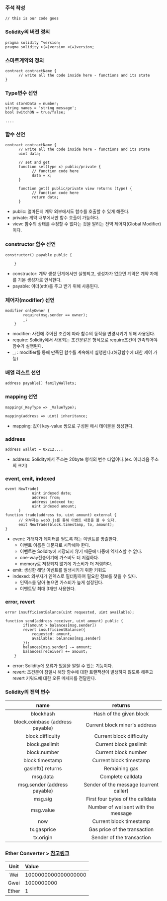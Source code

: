 ### 주석 작성 
```solidity 
// this is our code goes
```  

### Solidity의 버전 정의
```solidity 
pragma solidity ^version; 
pragma solidity >(=)version <(=)version;
```

### 스마트계약의 정의
```solidity 
contract contractName {
      // write all the code inside here - functions and its state
}
```

### Type변수 선언
```solidity 
uint storeData = number;
string names = 'string message';
bool switchON = true/false;
    
....
```

### 함수 선언
```solidity 
contract contractName {
      // write all the code inside here - functions and its state
      uint data;
      
      // set and get
      function set(type x) public/private {
            // function code here
            data = x;
      }
      
      function get() public/private view returns (type) {
            // function code here
            return data;
      }
```

* public: 얼마든지 계약 외부에서도 함수를 호출할 수 있게 해준다.
* private: 계약 내부에서만 함수 호출이 가능하다.
* view: 함수의 상태를 수정할 수 없다는 것을 알리는 전역 제어자(Global Modifier)이다.

### constructor 함수 선언
```solidity
constructor() payable public {

    }
```

* constructor: 계약 생성 단계에서만 실행되고, 생성자가 없으면 계약은 계약 자체를 기본 생성자로 인식한다.
* payable: 이더(eth)를 주고 받기 위해 사용된다. 

### 제어자(modifier) 선언
```solidity
modifier onlyOwner {
        require(msg.sender == owner);
        _; 
    }
```
* modifier: 사전에 주어진 조건에 따라 함수의 동작을 변경시키기 위해 사용된다.
* require: Solidity에서 사용되는 조건문같은 형식으로 require조건이 만족되어야 함수가 실행된다.
* _; : modifier를 통해 만족된 함수를 계속해서 실행한다.(해당함수에 대한 제어 가능)

### 배열 리스트 선언
```solidity
address payable[] familyWallets;
```

### mapping 선언
```solidity
mapping(_KeyType => _ValueType);

mapping(address => uint) inheritance;
```
* mapping: 값이 key-value 쌍으로 구성된 해시 테이블을 생성한다.

### address
```solidity
address wallet = 0x212...;
```
* address: Solidity에서 주소는 20byte 형식의 변수 타입이다.(ex. 이더리움 주소의 크기)

### event, emit, indexed
```solidity
event NewTrade(
            uint indexed date;
            address from;
            address indexed to;
            uint indexed amount;
      )
function trade(address to, uint amount) external {
      // 외부자는 web3.js를 통해 이벤트 내용을 볼 수 있다.
      emit NewTrade(block.timestamp, to, amount);
}
```
* event: 거래자가 데이터를 얻도록 하는 이벤트를 방출한다.
  * 이벤트 이름은 대문자로 시작해야 한다. 
  * 이벤트는 Solidity에 저장되지 않기 때문에 나중에 엑세스할 수 없다.
  * one-way전송이기에 가스비도 더 저렴하다.
  * memory로 저장되지 않기에 가스비가 더 저렴하다.
* emit: 생성한 해당 이벤트를 발생시키기 위한 키워드
* indexed: 외부자가 인덱스로 필터링하여 필요한 정보를 찾을 수 있다.
  * 인덱스를 달아 놓으면 가스비가 높게 설정된다.
  * 이벤트당 최대 3개만 사용한다. 
### error, revert
```solidity
error insufficientBalance(uint requested, uint available);

function send(address receiver, uint amount) public {
        if(amount > balances[msg.sender])
        revert insufficientBalance({
            requested: amount,
            available: balances[msg.sender]
        });
        balances[msg.sender] -= amount;
        balances[receiver] += amount;
    }
```
* error: Solidity에 오류가 있음을 알릴 수 있는 기능이다.
* revert: 조건문이 참일시 해당 함수에 대한 트랜잭션이 발생하지 않도록 해주고 revert 키워드에 대한 오류 메세지를 전달한다.


### Solidity의 전역 변수
|name|returns|
|:---:|:---:|
|blockhash|Hash of the given block|
|block.coinbase (address payable)|Current block miner's address|
|block.difficulty|Current block difficulty|
|block.gaslimit|Current block gaslimit|
|block.number|Current block number|
|block.timestamp|Current block timestamp|
|gasleft() returns|Remaining gas|
|msg.data|Complete calldata|
|msg.sender (address payable)|Sender of the message (current caller)|
|msg.sig|First four bytes of the calldata|
|msg.value|Number of wei sent with the message|
|now|Current block timestamp|
|tx.gasprice|Gas price of the transaction|
|tx.origin|Sender of the transaction|

### Ether Converter > [참고링크](https://www.eth-to-wei.com/?gclid=Cj0KCQjwuaiXBhCCARIsAKZLt3mESg7wimLohoFF6dHA0ddZ2Ep7k6CqvizbqWp2dkPZVWDyA7L8-YAaAvogEALw_wcB)
|Unit|Value|
|:---:|:---|
|Wei|1000000000000000000|
|Gwei|1000000000|
|Ether|1|
